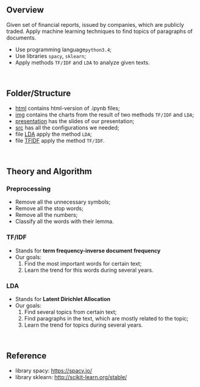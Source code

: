 ## Overview
Given set of financial reports, issued by companies, which are publicly traded. 
Apply machine learning techniques to find topics of paragraphs of documents.

- Use programming language`python3.4`;
- Use libraries `spacy`, `sklearn`;
- Apply methods `TF/IDF` and `LDA` to analyze given texts. 

<br>

## Folder/Structure
- [html](/html/) contains html-version of .ipynb files;
- [img](/img/) contains the charts from the result of two methods `TF/IDF` and `LDA`;
- [presentation](/presentation/) has the slides of our presentation;
- [src](/src/) has all the configurations we needed;
- file [LDA](/LDA.ipynb) apply the method `LDA`;
- file [TFIDF](/TFIDF_company_chart.ipynb) apply the method `TF/IDF`.

<br>

## Theory and Algorithm

### Preprocessing
- Remove all the unnecessary symbols;
- Remove all the stop words;
- Remove all the numbers;
- Classify all the words with their lemma.

### TF/IDF
- Stands for **term frequency-inverse document frequency**
- Our goals: 
    1. Find the most important words for certain text; 
    2. Learn the trend for this words during several years.

### LDA
- Stands for **Latent Dirichlet Allocation**
- Our goals: 
    1. Find several topics from certain text; 
    2. Find paragraphs in the text, which are mostly related to the topic; 
    3. Learn the trend for topics during several years.

<br>

## Reference
- library spacy: https://spacy.io/ 
- library sklearn: http://scikit-learn.org/stable/ 



